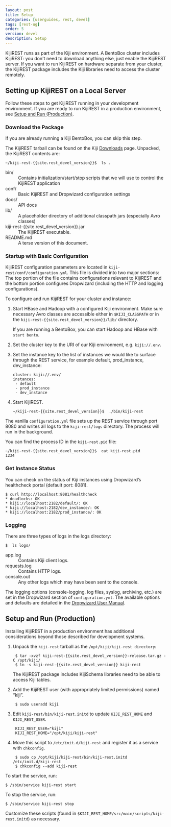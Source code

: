 ```yaml
---
layout: post
title: Setup
categories: [userguides, rest, devel]
tags: [rest-ug]
order: 5
version: devel
description: Setup
---
```


KijiREST runs as part of the Kiji environment. A BentoBox cluster includes KijiREST: you don't
need to download anything else, just enable the KijiREST server.
If you want to run KijiREST on hardware separate from your
cluster, the KijiREST package includes the Kiji libraries need to access the cluster remotely.

## Setting up KijiREST on a Local Server

Follow these steps to get KijiREST running in your development environment. If you are ready
to run KijiREST in a production environment, see [Setup and Run (Production)](#setup-production).

### Download the Package

If you are already running a Kiji BentoBox, you can skip this step.

The KijiREST tarball can be found on the Kiji [Downloads](http://www.kiji.org/getstarted/#Downloads)
page. Unpacked, the KijiREST contents are:

    ~/kiji-rest-{{site.rest_devel_version}}$  ls .

<dl>
<dt>  bin/ </dt>
    <dd>Contains initialization/start/stop scripts that we will use to control the KijiREST application</dd>
<dt>conf/ </dt>
    <dd>Basic KijiREST and Dropwizard configuration settings</dd>
<dt>docs/ </dt>
    <dd>API docs</dd>
<dt>lib/ </dt>
    <dd>A placeholder directory of additional classpath jars (especially Avro classes)</dd>
<dt>kiji-rest-{{site.rest_devel_version}}.jar  </dt>
    <dd>The KijiREST executable.</dd>
<dt>README.md  </dt>
    <dd> A terse version of this document.</dd>
</dl>

### Startup with Basic Configuration

KijiREST configuration parameters are located in `kiji-rest/conf/configuration.yml`. This
file is divided into two major sections: The top portion of the file contains configurations
relevant to KijiREST and the bottom portion configures Dropwizard (including the HTTP and
logging configurations).

To configure and run KijiREST for your cluster and instance:

1.  Start HBase and Hadoop with a configured Kiji environment. Make sure necessary Avro
classes are accessible either in `$KIJI_CLASSPATH` or in the `kiji-rest-{{site.rest_devel_version}}/lib/` directory.

    If you are running a BentoBox, you can start Hadoop and HBase with `start bento`.

1.  Set the cluster key to the URI of our Kiji environment, e.g. `kiji://.env`.

1.  Set the instance key to the list of instances we would like to surface through the REST
service, for example default, prod_instance, dev_instance:

        cluster: kiji://.env/
        instances:
         - default
         - prod_instance
         - dev_instance

1.  Start KijiREST.

        ~/kiji-rest-{{site.rest_devel_version}}$  ./bin/kiji-rest

The vanilla `configuration.yml` file sets up the REST service through port 8080 and writes
all logs to the `kiji-rest/logs` directory. The process will run in the background.

You can find the process ID in the `kiji-rest.pid` file:

    ~/kiji-rest-{{site.rest_devel_version}}$  cat kiji-rest.pid
    1234

### Get Instance Status
You can check on the status of Kiji instances using Dropwizard’s healthcheck portal
(default port: 8081).

    $ curl http://localhost:8081/healthcheck
    * deadlocks: OK
    * kiji://localhost:2182/default/: OK
    * kiji://localhost:2182/dev_instance/: OK
    * kiji://localhost:2182/prod_instance/: OK

### Logging

There are three types of logs in the logs directory:

    $  ls logs/

<dl>
<dt>app.log</dt>
    <dd>Contains Kiji client logs.</dd>
<dt>requests.log</dt>
    <dd>Contains HTTP logs.</dd>
<dt>console.out</dt>
    <dd>Any other logs which may have been sent to the console.</dd>
</dl>



The logging options (console-logging, log files, syslog, archiving, etc.) are set in the
Dropwizard section of `configuration.yml`. The available options and defaults are detailed
in the [Dropwizard User Manual](http://dropwizard.codahale.com/manual/).

<a id="setup-production"> </a>
## Setup and Run (Production)

Installing KijiREST in a production environment has additional considerations beyond those
described for development systems.

1. Unpack the `kiji-rest` tarball as the `/opt/kiji/kiji-rest directory`:

        $ tar -xvzf kiji-rest-{{site.rest_devel_version}}-release.tar.gz -C /opt/kiji/
        $ ln -s kiji-rest-{{site.rest_devel_version}} kiji-rest

    The KijiREST package includes KijiSchema libraries need to be able to access Kiji tables.

1. Add the KijiREST user (with appropriately limited permissions) named “kiji”.

        $ sudo useradd kiji

1. Edit `kiji-rest/bin/kiji-rest.initd` to update `KIJI_REST_HOME` and `KIJI_REST_USER`.

        KIJI_REST_USER="kiji"
        KIJI_REST_HOME="/opt/kiji/kiji-rest"

1. Move this script to `/etc/init.d/kiji-rest` and register it as a service with `chkconfig`.

        $ sudo cp /opt/kiji/kiji-rest/bin/kiji-rest.initd  /etc/init.d/kiji-rest
        $ chkconfig --add kiji-rest

To start the service, run:

    $ /sbin/service kiji-rest start

To stop the service, run:

    $ /sbin/service kiji-rest stop

Customize these scripts (found in `$KIJI_REST_HOME/src/main/scripts/kiji-rest.initd`) as necessary.

